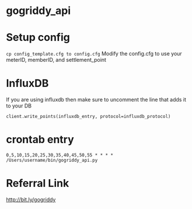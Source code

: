 # gogriddy_api

# Setup config
```cp config_template.cfg to config.cfg```
Modify the config.cfg to use your meterID, memberID, and settlement_point

# InfluxDB
If you are using influxdb then make sure to uncomment the line that adds it to your DB

```client.write_points(influxdb_entry, protocol=influxdb_protocol)```

# crontab entry
```0,5,10,15,20,25,30,35,40,45,50,55 * * * * /Users/username/bin/gogriddy_api.py```

# Referral Link
http://bit.ly/gogriddy
